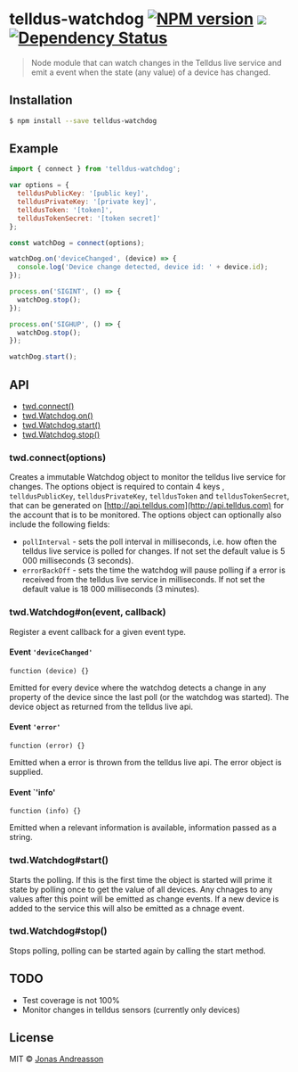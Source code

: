 # telldus-watchdog [![NPM version][npm-image]][npm-url] ![](https://github.com/crusaider/telldus-watchdog/workflows/Build%20on%20push/badge.svg?branch=master) [![Dependency Status][daviddm-image]][daviddm-url]

> Node module that can watch changes in the Telldus live service and emit a event when the state (any value) of a device has changed.

## Installation

```sh
$ npm install --save telldus-watchdog
```

## Example

```js
import { connect } from 'telldus-watchdog';

var options = {
  telldusPublicKey: '[public key]',
  telldusPrivateKey: '[private key]',
  telldusToken: '[token]',
  telldusTokenSecret: '[token secret]'
};

const watchDog = connect(options);

watchDog.on('deviceChanged', (device) => {
  console.log('Device change detected, device id: ' + device.id);
});

process.on('SIGINT', () => {
  watchDog.stop();
});

process.on('SIGHUP', () => {
  watchDog.stop();
});

watchDog.start();
```

## API

- [twd.connect()](#connect)
- [twd.Watchdog.on()](#on)
- [twd.Watchdog.start()](#start)
- [twd.Watchdog.stop()](#stop)

### <a name="connect"></a>twd.connect(options)

Creates a immutable Watchdog object to monitor the telldus live service for changes.
The options object is required to contain 4 keys , `telldusPublicKey`, `telldusPrivateKey`, `telldusToken` and `telldusTokenSecret`, that can be generated on [http://api.telldus.com](http://api.telldus.com) for the account that is to be monitored. The options object can optionally also include the following fields:

- `pollInterval` - sets the poll interval in milliseconds, i.e. how often the telldus live service is polled for changes. If not set the default value is 5 000 milliseconds (3 seconds).
- `errorBackOff` - sets the time the watchdog will pause polling if a error is received from the telldus live service in milliseconds. If not set the default value is 18 000 milliseconds (3 minutes).

### <a name="on"></a>twd.Watchdog#on(event, callback)

Register a event callback for a given event type.

#### Event `'deviceChanged'`

`function (device) {}`

Emitted for every device where the watchdog detects a change in any property of the device since the last poll (or the watchdog was started). The device object as returned from the telldus live api.

#### Event `'error'`

`function (error) {}`

Emitted when a error is thrown from the telldus live api. The error object is supplied.

#### Event `'info'

`function (info) {}`

Emitted when a relevant information is available, information passed as a string.

### <a name="start"></a>twd.Watchdog#start()

Starts the polling. If this is the first time the object is started will prime it state by polling once to get the value of all devices. Any chnages to any values after this point will be emitted as change events. If a new device is added to the service this will also be emitted as a chnage event.

### <a name="stop"></a>twd.Watchdog#stop()

Stops polling, polling can be started again by calling the start method.

## TODO

- Test coverage is not 100%
- Monitor changes in telldus sensors (currently only devices)

## License

MIT © [Jonas Andreasson](https://twitter.com/Crusaider)

[npm-image]: https://badge.fury.io/js/telldus-watchdog.svg
[npm-url]: https://npmjs.org/package/telldus-watchdog
[daviddm-image]: https://david-dm.org/crusaider/telldus-watchdog.svg?theme=shields.io
[daviddm-url]: https://david-dm.org/crusaider/telldus-watchdog
